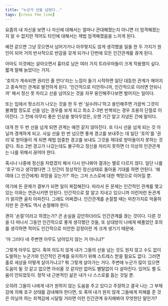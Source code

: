 ```yaml
---
title: "누군가 선을 넘었다.."
tags: [cross the line]
---
```


요즘의 내 자신을 보면 나 자신에 대해서는 얼마나 관대해졌는지 아니면 더 엄격해졌는지 알 수 없지만 적어도 타인에 대해서는 제법 엄격해졌음을 느끼게 된다. 

예전 같으면 그냥 웃으면서 넘어가거나 아무렇지도 않게 생각했을 일들 한 두 가지가 원인이 되어 거의 반사적으로 반감을 갖게 되거나 단번에 모든 인간관계를 끊게 된다.

아마도 이것에는 살아오면서 흉터로 남은 여러 가지 트라우마들이 크게 작용했지 싶다. 짧게 말해 늙었다는 거지.

'호의가 계속되면 권리인 줄 안다'라는 느낌이 들기 시작하면 일단 대등한 관계가 깨어지고 종속적인 관계로 발전하게 된다. '인간적으로 미안하니까, 인간적으로 이러면 안되니까' 해서 정신 못 차리고 선을 넘어오는 것을 자꾸 용인해주다보면 벌어지는 일이다. 

또는 입에서 헛소리가 나오는 것을 한 두 번 '실수려니'하고 용인해주면 가끔씩 그것이 불쾌할 정도로 선을 넘는 경우를 보게 되고 최소 2-3번 반복되는 경우 조용히 단절로 이어진다. 그 전에 아무리 좋은 인상을 쌓아두었든, 오랜 기간 알고 지냈든 간에 말이다.

대개 한 두 번 선을 넘게 되면 관계는 예전 같지 않아진다. 또 다시 선을 넘게 되는 것 아닐까 경계하게 되고. 사실 선을 한 번 넘으면 좋게 경고를 보내주는 데 일단 '호의'를 '권리'로 받아들이 게 되면 제법 엄중한 경고를 보내도 그것을 제대로 받아들이지 못하는 것 같다. 최소 2번 경고가 나갔는데도 불구하고 정신을 차리지 못하면 더 이상의 인관관계는 나를 위해서 끊어야 한다.

혹시나 나중에 정신을 차렸겠지 해서 다시 만나봐야 결과는 별로 다르지 않다. 일단 나를 '호구'라고 생각했다면 그 인간이 정상적인 정신상태로 돌아올 기대를 하면 안된다. '왜 여태 (그 인간에게) 희망을 갖는가?' 하는 그저 스스로에 대한 책망으로 이어질 뿐. 

여기에 돈 문제가 결부가 되면 일이 복잡해진다. 따라서 돈 문제는 인간적인 관계를 맺고 있는 이와는 연관시키면 안된다. 인간적으로 잘 알고 지내고 있으니까 이런저런 돈관계가 얽히면 골치 아파진다. 그래도 어쩌겠나. 인간관계를 손절할 때는 마찬가지로 억울하지만 돈 관계도 역시 손절해야 한다.

괜히 '손절'이라고 하겠는가? 큰 손실을 감안하더라도 인간관계를 끊는 것이다. 다른 것을 다 떠나서 그동안 인간적으로 좋게 생각했던 것들, 또 상대방이 나에게 배풀었던 호의를 생각하면 적어도 인간적으로 미안한 감정이란 게 크게 생기기 때문에. 

'야 그러다 네 주변엔 아무도 남아있지 않는 거 아니냐?'

그렇게 아무도 없다. 혹여 의도치 않게 내가 그들의 선을 넘는 것도 원치 않고 수도 없이 도발하는 누군가와 인간적인 관계를 유지하기 위해 스트레스 받을 필요도 없다. 그러면 홀로 세상을 어떻게 살아가냐고? 뭐 그렇게 살아가는 거다. 주변에 누군가 많이 있으면 도움이 될 것 같고 없으면 아쉬울 것 같지만 없어도 별탈없이 다 살아진다. 있어도 별 도움이 안되었듯이. 정작 내 근본적인 삶은 내가 나 스스로를 돕는 것일 뿐. 

오히려 그들이 나에게 내가 원하지 않는 도움을 주고 있다고 주장하고 결국 나는 그 부채감에 의해 호구 상태를 감내해야 한다면, 또 혹여 내가 원치 않게 그들에게 피해를 준 것은 아닐까 하는 죄책감에 시달릴 거라면 이런 인간관계 유지해봐야 무엇한단 말인가?
